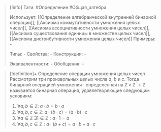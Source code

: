 > [!info]
> Тэги: #Определение #Общая_алгебра 
> 
> Использует: [[Определение aлгебраической внутренней бинарной операции]], [[Аксиомa коммутативности умножения целых чисел]], [[Аксиомa ассоциативности умножения целых чисел]], [[Аксиомa существования единицы в множестве целых чисел]], [[Аксиомa дистрибутивности умножения целых чисел]]
> Примеры: *-*
> 
> Типы: *-*
> Свойства: *-*
> Конструкции: *-*
> 
> Эквивалентности: *-*
> Обобщения: *-*

> [!definition]+ Определение операции умножения целых чисел
> Рассмотрим три произвольных целых числа $a$, $b$ и $c$. Тогда бинарной операцией умножения $\cdot$ определенная на $\mathbb{Z \times Z \rightarrow Z}$ называется бинарная операция, удовлетворяющие следующим условиям:
> 1. $\forall a,b \in \mathbb Z: \; a \cdot b = b \cdot a$
> 2. $\forall a,b,c \in \mathbb Z: \; a \cdot (b \cdot c) = (a \cdot b) \cdot c$
> 3. $\forall a \in \mathbb Z \; \exists 1 \in \mathbb Z: a \cdot 1 = a$
> 4. $\forall a, b, c \in \mathbb Z: a \cdot (b + c) = a \cdot b + a \cdot c$
